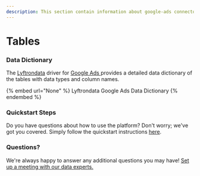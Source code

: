 ```yaml
---
description: This section contain information about google-ads connector tables information
---
```


# Tables

### Data Dictionary

The [Lyftrondata](https://www.lyftrondata.com/) driver for [Google Ads](None/)[ ](https://www.lyftrondata.com/integration/google-ads/)provides a detailed data dictionary of the tables with data types and column names.

{% embed url="None" %}
Lyftrondata Google Ads Data Dictionary
{% endembed %}

### Quickstart Steps

Do you have questions about how to use the platform? Don't worry; we've got you covered. Simply follow the quickstart instructions [here](../README.md).

### Questions? <a href="#questions" id="questions"></a>

We're always happy to answer any additional questions you may have! [Set up a meeting with our data experts.](https://www.lyftrondata.com/book-a-meeting/)

